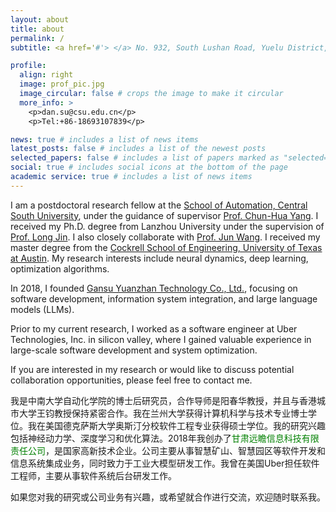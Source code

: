 ```yaml
---
layout: about
title: about
permalink: /
subtitle: <a href='#'> </a> No. 932, South Lushan Road, Yuelu District, Changsha, Hunan, China, 410083.

profile:
  align: right
  image: prof_pic.jpg
  image_circular: false # crops the image to make it circular
  more_info: >
    <p>dan.su@csu.edu.cn</p>
    <p>Tel:+86-18693107839</p>  

news: true # includes a list of news items
latest_posts: false # includes a list of the newest posts
selected_papers: false # includes a list of papers marked as "selected={false}"
social: true # includes social icons at the bottom of the page
academic service: true # includes a list of news items
---
```


<!--Write your biography here. Tell the world about yourself. Link to your favorite [subreddit](http://reddit.com). You can put a picture in, too. The code is already in, just name your picture `prof_pic.jpg` and put it in the `img/` folder.-->

<!--Put your address / P.O. box / other info right below your picture. You can also disable any of these elements by editing `profile` property of the YAML header of your `_pages/about.md`. Edit `_bibliography/papers.bib` and Jekyll will render your [publications page](/al-folio/publications/) automatically.-->

<!--Link to your social media connections, too. This theme is set up to use [Font Awesome icons](https://fontawesome.com/) and [Academicons](https://jpswalsh.github.io/academicons/), like the ones below. Add your Facebook, Twitter, LinkedIn, Google Scholar, or just disable all of them.-->

<!--I am currently an Assistant Prof. of [Shanghai Film Academy](https://sfa.shu.edu.cn/) at Shanghai University. At the same time, I am a Post-doc at the [Fudan Vision and Learning Lab](https://fvl.fudan.edu.cn/) of Fudan University, working closely with co-supervisor [Prof. Yu-Gang Jiang](https://baike.baidu.com/item/%E5%A7%9C%E8%82%B2%E5%88%9A/22131913). -->

I am a postdoctoral research fellow at the [School of Automation, Central South University](https://soa.csu.edu.cn/), under the guidance of supervisor [Prof. Chun-Hua Yang](https://scholar.google.com/citations?user=39DpNi0AAAAJ&hl=en). I received my Ph.D. degree from Lanzhou University under the supervision of [Prof. Long Jin](https://scholar.google.com/citations?user=zt5LfSeWy9gC&hl=zh-CN). I also closely collaborate with [Prof. Jun Wang](https://scholar.google.com/citations?user=TBcb-1kAAAAJ&hl=zh-CN&oi=sra). I received my master degree from the [Cockrell School of Engineering, University of Texas at Austin](https://cockrell.utexas.edu). My research interests include neural dynamics, deep learning, optimization algorithms.

In 2018, I founded [Gansu Yuanzhan Technology Co., Ltd.](https://www.qcc.com/firm/bb53757698b923e24fead0b749d4d58f.html), focusing on software development, information system integration, and large language models (LLMs).

Prior to my current research, I worked as a software engineer at Uber Technologies, Inc. in silicon valley, where I gained valuable experience in large-scale software development and system optimization.

If you are interested in my research or would like to discuss potential collaboration opportunities, please feel free to contact me.
<!--I currently hold a position as a Lecturer (Assistant Professor) at the [Shanghai Film Academy](https://sfa.shu.edu.cn/)  of Shanghai University, while simultaneously fulfilling the responsibilities of a Post-doc at the [FVL Lab](https://fvl.fudan.edu.cn/) of Fudan University, under the guidance of supervisor [Prof. Yu-Gang Jiang](https://baike.baidu.com/item/%E5%A7%9C%E8%82%B2%E5%88%9A/22131913). I received my Ph.D. degree from East China Normal University under the supervision of [Prof. Lizhuang Ma](https://baike.baidu.com/item/%E9%A9%AC%E5%88%A9%E5%BA%84?fromModule=lemma_search-box). I also closely collaborate with [Prof. Yanwei Fu](https://scholar.google.co.uk/citations?user=Vg54TcsAAAAJ&hl=en) and [Prof. Guangnan Ye](https://scholar.google.com/citations?hl=zh-CN&user=xdcv7wQAAAAJ&view_op=list_works&sortby=pubdate). My research interests include computer vision, computer graphics, and human-machine interaction. -->
<!--[Prof. Yuan Xie](https://scholar.google.com/citations?user=RN1QMPgAAAAJ&hl=zh-CN&oi=ao) and [Prof. Xiaoguang Han](https://scholar.google.com/citations?user=z-rqsR4AAAAJ&hl=zh-CN&oi=ao). -->
<!--I am super enthusiastic about exploring and applying computer technologies in Motion Pictures, Art, and Games! I am looking for self-motivated students. If you are highly creative, have strong coding skills, and are interested in joining my group, please email me your CV!-->

我是中南大学自动化学院的博士后研究员，合作导师是阳春华教授，并且与香港城市大学王钧教授保持紧密合作。我在兰州大学获得计算机科学与技术专业博士学位。我在美国德克萨斯大学奥斯汀分校软件工程专业获得硕士学位。我的研究兴趣包括神经动力学、深度学习和优化算法。2018年我创办了<span style="color:green;">甘肃远瞻信息科技有限责任公司</span>，是国家高新技术企业。公司主要从事智慧矿山、智慧园区等软件开发和信息系统集成业务，同时致力于工业大模型研发工作。我曾在美国Uber担任软件工程师，主要从事软件系统后台研发工作。

如果您对我的研究或公司业务有兴趣，或希望就合作进行交流，欢迎随时联系我。

